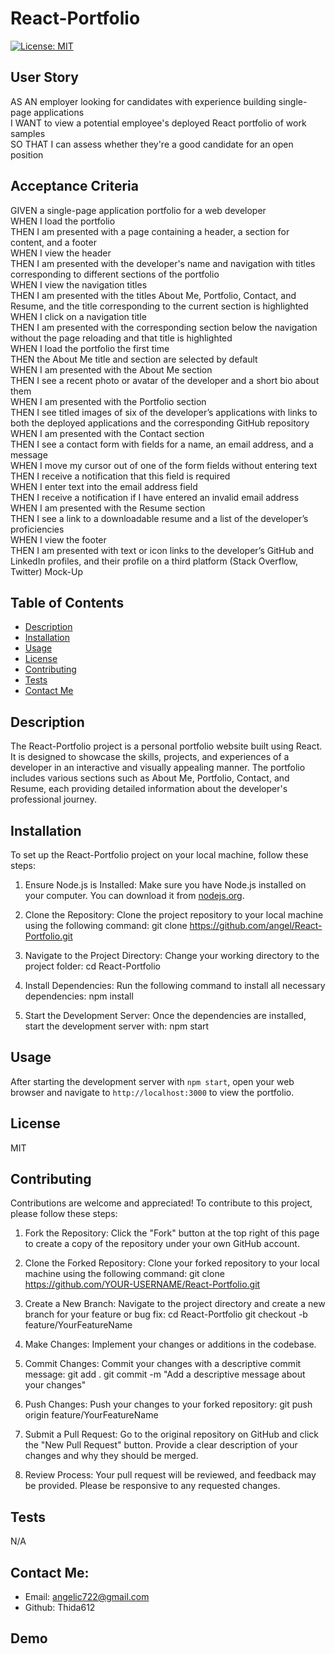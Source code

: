 # React-Portfolio
[![License: MIT](https://img.shields.io/badge/License-MIT-yellow.svg)](https://opensource.org/licenses/MIT)



## User Story
AS AN employer looking for candidates with experience building single-page applications<br>
I WANT to view a potential employee's deployed React portfolio of work samples<br>
SO THAT I can assess whether they're a good candidate for an open position<br>

## Acceptance Criteria
GIVEN a single-page application portfolio for a web developer<br>
WHEN I load the portfolio<br>
THEN I am presented with a page containing a header, a section for content, and a footer<br>
WHEN I view the header<br>
THEN I am presented with the developer's name and navigation with titles corresponding to different sections of the portfolio<br>
WHEN I view the navigation titles<br>
THEN I am presented with the titles About Me, Portfolio, Contact, and Resume, and the title corresponding to the current section is highlighted<br>
WHEN I click on a navigation title<br>
THEN I am presented with the corresponding section below the navigation without the page reloading and that title is highlighted<br>
WHEN I load the portfolio the first time<br>
THEN the About Me title and section are selected by default<br>
WHEN I am presented with the About Me section<br>
THEN I see a recent photo or avatar of the developer and a short bio about them<br>
WHEN I am presented with the Portfolio section<br>
THEN I see titled images of six of the developer’s applications with links to both the deployed applications and the corresponding GitHub repository<br>
WHEN I am presented with the Contact section<br>
THEN I see a contact form with fields for a name, an email address, and a message<br>
WHEN I move my cursor out of one of the form fields without entering text<br>
THEN I receive a notification that this field is required<br>
WHEN I enter text into the email address field<br>
THEN I receive a notification if I have entered an invalid email address<br>
WHEN I am presented with the Resume section<br>
THEN I see a link to a downloadable resume and a list of the developer’s proficiencies<br>
WHEN I view the footer<br>
THEN I am presented with text or icon links to the developer’s GitHub and LinkedIn profiles, and their profile on a third platform (Stack Overflow, Twitter) 
Mock-Up<br>


## Table of Contents
* [Description](#description)
* [Installation](#installation)
* [Usage](#usage)
* [License](#license)
* [Contributing](#contributing)
* [Tests](#tests)
* [Contact Me](#contact-me)


## Description 
The React-Portfolio project is a personal portfolio website built using React. It is designed to showcase the skills, projects, and experiences of a developer in an interactive and visually appealing manner. The portfolio includes various sections such as About Me, Portfolio, Contact, and Resume, each providing detailed information about the developer's professional journey.


## Installation 
To set up the React-Portfolio project on your local machine, follow these steps:

1. Ensure Node.js is Installed: Make sure you have Node.js installed on your computer. You can download it from [nodejs.org](https://nodejs.org/).

2. Clone the Repository: Clone the project repository to your local machine using the following command:
   git clone https://github.com/angel/React-Portfolio.git

3. Navigate to the Project Directory: Change your working directory to the project folder:
cd React-Portfolio

4. Install Dependencies: Run the following command to install all necessary dependencies:
npm install

5. Start the Development Server: Once the dependencies are installed, start the development server with:
npm start


## Usage 
After starting the development server with `npm start`, open your web browser and navigate to `http://localhost:3000` to view the portfolio. 


## License 
MIT


## Contributing 
Contributions are welcome and appreciated! To contribute to this project, please follow these steps:

1. Fork the Repository: Click the "Fork" button at the top right of this page to create a copy of the repository under your own GitHub account.

2. Clone the Forked Repository: Clone your forked repository to your local machine using the following command:
git clone https://github.com/YOUR-USERNAME/React-Portfolio.git

3. Create a New Branch: Navigate to the project directory and create a new branch for your feature or bug fix:
cd React-Portfolio
git checkout -b feature/YourFeatureName

4. Make Changes: Implement your changes or additions in the codebase.  
 
5. Commit Changes: Commit your changes with a descriptive commit message:
git add .
git commit -m "Add a descriptive message about your changes"

6. Push Changes: Push your changes to your forked repository:
git push origin feature/YourFeatureName

7. Submit a Pull Request: Go to the original repository on GitHub and click the "New Pull Request" button. Provide a clear description of your changes and why they should be merged.

8. Review Process: Your pull request will be reviewed, and feedback may be provided. Please be responsive to any requested changes. 


## Tests 
N/A


## Contact Me:
* Email: angelic722@gmail.com
* Github: Thida612


## Demo

